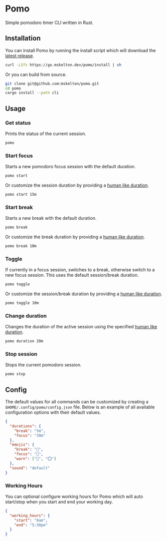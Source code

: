 # Pomo

Simple pomodoro timer CLI written in Rust.

## Installation

You can install Pomo by running the install script which will download
the [latest release](https://github.com/mskelton/pomo/releases/latest).

```bash
curl -LSfs https://go.mskelton.dev/pomo/install | sh
```

Or you can build from source.

```bash
git clone git@github.com:mskelton/pomo.git
cd pomo
cargo install --path cli
```

## Usage

### Get status

Prints the status of the current session.

```bash
pomo
```

### Start focus

Starts a new pomodoro focus session with the default duration.

```bash
pomo start
```

Or customize the session duration by providing a
[human like duration](https://github.com/tailhook/humantime).

```bash
pomo start 15m
```

### Start break

Starts a new break with the default duration.

```bash
pomo break
```

Or customize the break duration by providing a 
[human like duration](https://github.com/tailhook/humantime).

```bash
pomo break 10m
```

### Toggle

If currently in a focus session, switches to a break, otherwise switch to a new
focus session. This uses the default session/break duration.

```bash
pomo toggle
```

Or customize the session/break duration by providing a 
[human like duration](https://github.com/tailhook/humantime).

```bash
pomo toggle 10m
```

### Change duration

Changes the duration of the active session using the specified 
[human like duration](https://github.com/tailhook/humantime).

```bash
pomo duration 20m
```

### Stop session

Stops the current pomodoro session.

```bash
pomo stop
```

## Config

The default values for all commands can be customized by creating a `$HOME/.config/pomo/config.json` file. Below is an example of all available configuration options with their default values.

```json
{
  "durations": {
    "break": "5m",
    "focus": "30m"
  },
  "emojis": {
    "break": "🥂",
    "focus": "🍅",
    "warn": ["🔴", "⭕"]
  },
  "sound": "default"
}
```

### Working Hours

You can optional configure working hours for Pomo which will auto start/stop
when you start and end your working day.

```json
{
  "working_hours": {
    "start": "8am",
    "end": "5:30pm"
  }
}
```
